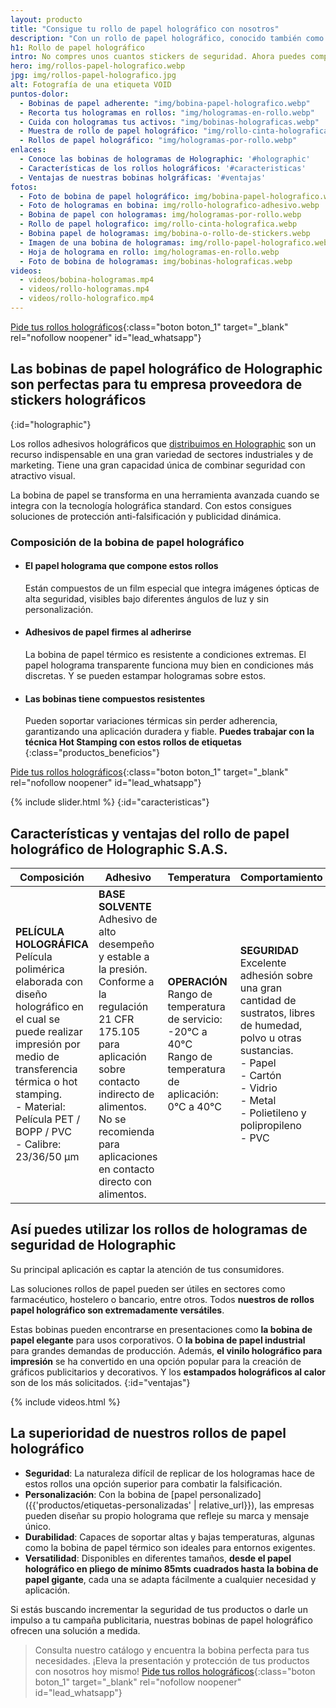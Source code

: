 ```yaml
---
layout: producto
title: "Consigue tu rollo de papel holográfico con nosotros"
description: "Con un rollo de papel holográfico, conocido también como bobina de papel, puedes aprovechar mejor tu dinero mientras proteges tus activos"
h1: Rollo de papel holográfico
intro: No compres unos cuantos stickers de seguridad. Ahora puedes comprar el rollo de papel o la bobina entera
hero: img/rollos-papel-holografico.webp
jpg: img/rollos-papel-holografico.jpg
alt: Fotografía de una etiqueta VOID
puntos-dolor:
  - Bobinas de papel adherente: "img/bobina-papel-holografico.webp"
  - Recorta tus hologramas en rollos: "img/hologramas-en-rollo.webp"
  - Cuida con hologramas tus activos: "img/bobinas-holograficas.webp"
  - Muestra de rollo de papel holográfico: "img/rollo-cinta-holografica.webp"
  - Rollos de papel holográfico: "img/hologramas-por-rollo.webp"
enlaces:
  - Conoce las bobinas de hologramas de Holographic: '#holographic'
  - Características de los rollos holográficos: '#caracteristicas'
  - Ventajas de nuestras bobinas holgráficas: '#ventajas'
fotos:
  - Foto de bobina de papel holográfico: img/bobina-papel-holografico.webp
  - Foto de hologramas en bobina: img/rollo-holografico-adhesivo.webp
  - Bobina de papel con hologramas: img/hologramas-por-rollo.webp
  - Rollo de papel holografico: img/rollo-cinta-holografica.webp
  - Bobina papel de hologramas: img/bobina-o-rollo-de-stickers.webp
  - Imagen de una bobina de hologramas: img/rollo-papel-holografico.webp
  - Hoja de holograma en rollo: img/hologramas-en-rollo.webp
  - Foto de bobina de hologramas: img/bobinas-holograficas.webp
videos:
  - videos/bobina-hologramas.mp4
  - videos/rollo-hologramas.mp4
  - videos/rollo-holografico.mp4
---
```

[Pide tus rollos holográficos]( {{site.whatsapp}}%20:%20{{page.h1}} "Pide tus rollos holográficos" ){:class="boton boton_1" target="_blank" rel="nofollow noopener" id="lead_whatsapp"}

## Las bobinas de papel holográfico de Holographic son perfectas para tu empresa proveedora de stickers holográficos
{:id="holographic"}

Los rollos adhesivos holográficos que [distribuimos en Holographic](/) son un recurso indispensable en una gran variedad de sectores industriales y de marketing. Tiene una gran capacidad única de combinar seguridad con atractivo visual.

La bobina de papel se transforma en una herramienta avanzada cuando se integra con la tecnología holográfica standard. Con estos consigues soluciones de protección anti-falsificación y publicidad dinámica.

### Composición de la bobina de papel holográfico

- #### El papel holograma que compone estos rollos  
  Están compuestos de un film especial que integra imágenes ópticas de alta seguridad, visibles bajo diferentes ángulos de luz y sin personalización.
- #### Adhesivos de papel firmes al adherirse  
  La bobina de papel térmico es resistente a condiciones extremas. El papel holograma transparente funciona muy bien en condiciones más discretas. Y se pueden estampar hologramas sobre estos.
- #### Las bobinas tiene compuestos resistentes  
  Pueden soportar variaciones térmicas sin perder adherencia, garantizando una aplicación duradera y fiable. **Puedes trabajar con la técnica Hot Stamping con estos rollos de etiquetas**
{:class="productos_beneficios"}

[Pide tus rollos holográficos]( {{site.whatsapp}}%20:%20{{page.h1}} "Pide tus rollos holográficos" ){:class="boton boton_1" target="_blank" rel="nofollow noopener" id="lead_whatsapp"}

{% include slider.html %}
{:id="caracteristicas"}

## Características y ventajas del rollo de papel holográfico de Holographic S.A.S.

|Composición | Adhesivo | Temperatura | Comportamiento |
|---|---|---|---|
| **PELÍCULA HOLOGRÁFICA**<br>Película polimérica elaborada con diseño holográfico en el cual se puede realizar impresión por medio de transferencia térmica o hot stamping.<br>- Material: Película PET / BOPP / PVC<br>- Calibre: 23/36/50 μm | **BASE SOLVENTE**<br>Adhesivo de alto desempeño y estable a la presión.<br>Conforme a la regulación 21 CFR 175.105 para aplicación sobre contacto indirecto de alimentos.<br>No se recomienda para aplicaciones en contacto directo con alimentos. | **OPERACIÓN**<br>Rango de temperatura de servicio: -20°C a 40°C<br>Rango de temperatura de aplicación: 0°C a 40°C | **SEGURIDAD**<br>Excelente adhesión sobre una gran cantidad de sustratos, libres de humedad, polvo u otras sustancias.<br>- Papel<br>- Cartón<br>- Vidrio<br>- Metal<br>- Polietileno y polipropileno<br>- PVC |

## Así puedes utilizar los rollos de hologramas de seguridad de Holographic

Su principal aplicación es captar la atención de tus consumidores.

Las soluciones rollos de papel pueden ser útiles en sectores como farmacéutico, hostelero o bancario, entre otros. Todos **nuestros de rollos papel holográfico son extremadamente versátiles**.

Estas bobinas pueden encontrarse en presentaciones como **la bobina de papel elegante** para usos corporativos. O **la bobina de papel industrial** para grandes demandas de producción. Además, **el vinilo holográfico para impresión** se ha convertido en una opción popular para la creación de gráficos publicitarios y decorativos. Y los **estampados holográficos al calor** son de los más solicitados.
{:id="ventajas"}

{% include videos.html %}

## La superioridad de nuestros rollos de papel holográfico

- **Seguridad**: La naturaleza difícil de replicar de los hologramas hace de estos rollos una opción superior para combatir la falsificación.
- **Personalización**: Con la bobina de [papel personalizado]({{'productos/etiquetas-personalizadas' | relative_url}}), las empresas pueden diseñar su propio holograma que refleje su marca y mensaje único.
- **Durabilidad**: Capaces de soportar altas y bajas temperaturas, algunas como la bobina de papel térmico son ideales para entornos exigentes.
- **Versatilidad**: Disponibles en diferentes tamaños, **desde el papel holográfico en pliego de mínimo 85mts cuadrados hasta la bobina de papel gigante**, cada una se adapta fácilmente a cualquier necesidad y aplicación.

Si estás buscando incrementar la seguridad de tus productos o darle un impulso a tu campaña publicitaria, nuestras bobinas de papel holográfico ofrecen una solución a medida.

> Consulta nuestro catálogo y encuentra la bobina perfecta para tus necesidades. ¡Eleva la presentación y protección de tus productos con nosotros hoy mismo!
[Pide tus rollos holográficos]( {{site.whatsapp}}%20:%20{{page.h1}} "Pide tus rollos holográficos" ){:class="boton boton_1" target="_blank" rel="nofollow noopener" id="lead_whatsapp"}
